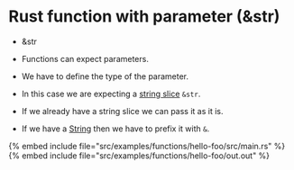# Rust function with parameter (&str)


* &str

* Functions can expect parameters.
* We have to define the type of the parameter.
* In this case we are expecting a [string slice](https://doc.rust-lang.org/std/primitive.str.html) `&str`.
* If we already have a string slice we can pass it as it is.
* If we have a [String](https://doc.rust-lang.org/std/string/struct.String.html) then we have to prefix it with `&`.

{% embed include file="src/examples/functions/hello-foo/src/main.rs" %}
{% embed include file="src/examples/functions/hello-foo/out.out" %}


